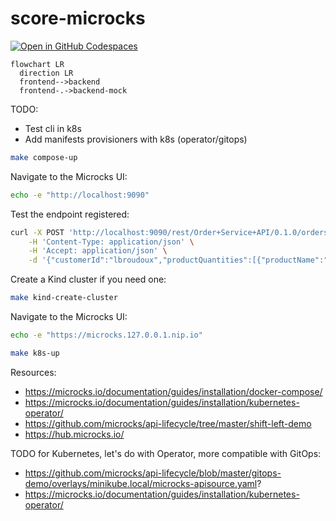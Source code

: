 # score-microcks

[![Open in GitHub Codespaces](https://github.com/codespaces/badge.svg)](https://codespaces.new/mathieu-benoit/score-microcks)

```mermaid
flowchart LR
  direction LR
  frontend-->backend
  frontend-.->backend-mock
```

TODO:
- Test cli in k8s
- Add manifests provisioners with k8s (operator/gitops)

```bash
make compose-up
```

Navigate to the Microcks UI:
```bash
echo -e "http://localhost:9090"
```

Test the endpoint registered:
```bash
curl -X POST 'http://localhost:9090/rest/Order+Service+API/0.1.0/orders' \
    -H 'Content-Type: application/json' \
    -H 'Accept: application/json' \
    -d '{"customerId":"lbroudoux","productQuantities":[{"productName":"Millefeuille","quantity":1},{"productName":"Eclair Cafe","quantity":2}],"totalPrice":9.4}'
```

Create a Kind cluster if you need one:
```bash
make kind-create-cluster
```

Navigate to the Microcks UI:
```bash
echo -e "https://microcks.127.0.0.1.nip.io"
```

```bash
make k8s-up
```

Resources:
- https://microcks.io/documentation/guides/installation/docker-compose/
- https://microcks.io/documentation/guides/installation/kubernetes-operator/
- https://github.com/microcks/api-lifecycle/tree/master/shift-left-demo
- https://hub.microcks.io/

TODO for Kubernetes, let's do with Operator, more compatible with GitOps:
- https://github.com/microcks/api-lifecycle/blob/master/gitops-demo/overlays/minikube.local/microcks-apisource.yaml?
- https://microcks.io/documentation/guides/installation/kubernetes-operator/